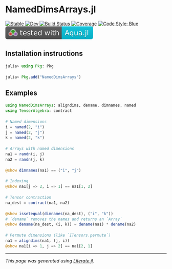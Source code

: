 # NamedDimsArrays.jl

[![Stable](https://img.shields.io/badge/docs-stable-blue.svg)](https://ITensor.github.io/NamedDimsArrays.jl/stable/)
[![Dev](https://img.shields.io/badge/docs-dev-blue.svg)](https://ITensor.github.io/NamedDimsArrays.jl/dev/)
[![Build Status](https://github.com/ITensor/NamedDimsArrays.jl/actions/workflows/Tests.yml/badge.svg?branch=main)](https://github.com/ITensor/NamedDimsArrays.jl/actions/workflows/Tests.yml?query=branch%3Amain)
[![Coverage](https://codecov.io/gh/ITensor/NamedDimsArrays.jl/branch/main/graph/badge.svg)](https://codecov.io/gh/ITensor/NamedDimsArrays.jl)
[![Code Style: Blue](https://img.shields.io/badge/code%20style-blue-4495d1.svg)](https://github.com/invenia/BlueStyle)
[![Aqua](https://raw.githubusercontent.com/JuliaTesting/Aqua.jl/master/badge.svg)](https://github.com/JuliaTesting/Aqua.jl)

## Installation instructions

```julia
julia> using Pkg: Pkg

julia> Pkg.add("NamedDimsArrays")
```

## Examples

````julia
using NamedDimsArrays: aligndims, dename, dimnames, named
using TensorAlgebra: contract

# Named dimensions
i = named(2, "i")
j = named(2, "j")
k = named(2, "k")

# Arrays with named dimensions
na1 = randn(i, j)
na2 = randn(j, k)

@show dimnames(na1) == ("i", "j")

# Indexing
@show na1[j => 2, i => 1] == na1[1, 2]

# Tensor contraction
na_dest = contract(na1, na2)

@show issetequal(dimnames(na_dest), ("i", "k"))
# `dename` removes the names and returns an `Array`
@show dename(na_dest, (i, k)) ≈ dename(na1) * dename(na2)

# Permute dimensions (like `ITensors.permute`)
na1 = aligndims(na1, (j, i))
@show na1[i => 1, j => 2] == na1[2, 1]
````

---

*This page was generated using [Literate.jl](https://github.com/fredrikekre/Literate.jl).*

